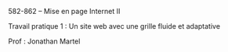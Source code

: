 582-862 – Mise en page Internet II

Travail pratique 1 : Un site web avec une grille fluide et adaptative

Prof : Jonathan Martel